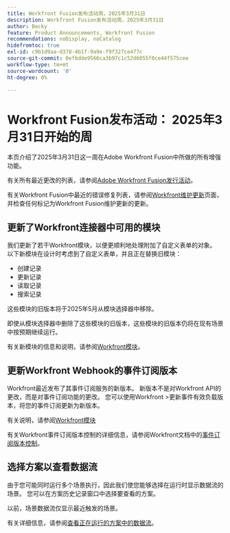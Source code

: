 ```yaml
---
title: Workfront Fusion发布活动周，2025年3月31日
description: Workfront Fusion发布活动周，2025年3月31日
author: Becky
feature: Product Announcements, Workfront Fusion
recommendations: noDisplay, noCatalog
hidefromtoc: true
exl-id: c9b1d9aa-d378-4b1f-9a9e-f9f327ce477c
source-git-commit: 0ef6dde9566ca3b97c1c52d6055f0ce44f575cee
workflow-type: tm+mt
source-wordcount: '0'
ht-degree: 0%

---
```


# Workfront Fusion发布活动： 2025年3月31日开始的周

本页介绍了2025年3月31日这一周在Adobe Workfront Fusion中所做的所有增强功能。

有关所有最近更改的列表，请参阅[Adobe Workfront Fusion发行活动](/help/workfront-fusion/fusion-product-releases/fusion-release-activity.md)。

有关Workfront Fusion中最近的错误修复列表，请参阅[Workfront维护更新](https://experienceleague.adobe.com/en/docs/workfront-known-issues/releases/current-updates)页面，并检查任何标记为Workfront Fusion维护更新的更新。

## 更新了Workfront连接器中可用的模块

我们更新了若干Workfront模块，以便更顺利地处理附加了自定义表单的对象。 以下新模块在设计时考虑到了自定义表单，并且正在替换旧模块：

* 创建记录
* 更新记录
* 读取记录
* 搜索记录

这些模块的旧版本将于2025年5月从模块选择器中移除。

即使从模块选择器中删除了这些模块的旧版本，这些模块的旧版本仍将在现有场景中按预期继续运行。

有关新模块的信息和说明，请参阅[Workfront模块](/help/workfront-fusion/references/apps-and-modules/adobe-connectors/workfront-modules.md)。

## 更新Workfront Webhook的事件订阅版本

Workfront最近发布了其事件订阅服务的新版本。 新版本不是对Workfront API的更改，而是对事件订阅功能的更改。 您可以使用Workfront >更新事件有效负载版本，将您的事件订阅更新为新版本。

有关说明，请参阅[Workfront模块](/help/workfront-fusion/references/apps-and-modules/adobe-connectors/workfront-modules.md)

有关Workfront事件订阅版本控制的详细信息，请参阅Workfront文档中的[事件订阅版本控制](https://experienceleague.adobe.com/en/docs/workfront/using/adobe-workfront-api/event-subscriptions/event-subs-versioning)。

## 选择方案以查看数据流

由于您可能同时运行多个场景执行，因此我们使您能够选择在运行时显示数据流的场景。 您可以在方案历史记录窗口中选择要查看的方案。

以前，场景数据流仅显示最近触发的场景。

有关详细信息，请参阅[查看正在运行的方案中的数据流](/help/workfront-fusion/manage-scenarios/view-scenario-data-flow.md)。
